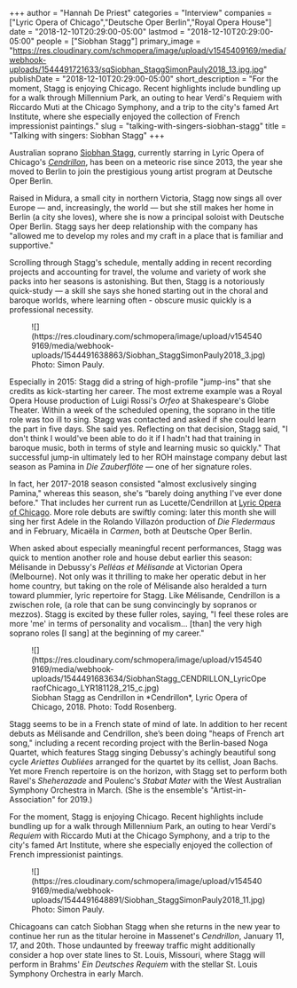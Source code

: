 +++
author = "Hannah De Priest"
categories = "Interview"
companies = ["Lyric Opera of Chicago","Deutsche Oper Berlin","Royal Opera House"]
date = "2018-12-10T20:29:00-05:00"
lastmod = "2018-12-10T20:29:00-05:00"
people = ["Siobhan Stagg"]
primary_image = "https://res.cloudinary.com/schmopera/image/upload/v1545409169/media/webhook-uploads/1544491721633/sqSiobhan_StaggSimonPauly2018_13.jpg.jpg"
publishDate = "2018-12-10T20:29:00-05:00"
short_description = "For the moment, Stagg is enjoying Chicago. Recent highlights include bundling up for a walk through Millennium Park, an outing to hear Verdi&#039;s Requiem with Riccardo Muti at the Chicago Symphony, and a trip to the city&#039;s famed Art Institute, where she especially enjoyed the collection of French impressionist paintings."
slug = "talking-with-singers-siobhan-stagg"
title = "Talking with singers: Siobhan Stagg"
+++

Australian soprano [Siobhan Stagg](/scene/people/siobhan-stagg/), currently starring in Lyric Opera of Chicago's [*Cendrillon*](/actual-magic-in-chicago-lyrics-cendrillon/), has been on a meteoric rise since 2013, the year she moved to Berlin to join the prestigious young artist program at Deutsche Oper Berlin. 

Raised in Midura, a small city in northern Victoria, Stagg now sings all over Europe — and, increasingly, the world — but she still makes her home in Berlin (a city she loves), where she is now a principal soloist with Deutsche Oper Berlin. Stagg says her deep relationship with the company has "allowed me to develop my roles and my craft in a place that is familiar and supportive."

Scrolling through Stagg's schedule, mentally adding in recent recording projects and accounting for travel, the volume and variety of work she packs into her seasons is astonishing. But then, Stagg is a notoriously quick-study — a skill she says she honed starting out in the choral and baroque worlds, where learning often - obscure music quickly is a professional necessity.

<figure data-type="image">
![](https://res.cloudinary.com/schmopera/image/upload/v1545409169/media/webhook-uploads/1544491638863/Siobhan_StaggSimonPauly2018_3.jpg)
<figcaption>Photo: Simon Pauly.</figcaption>
</figure>

Especially in 2015: Stagg did a string of high-profile "jump-ins" that she credits as kick-starting her career. The most extreme example was a Royal Opera House production of Luigi Rossi's *Orfeo* at Shakespeare's Globe Theater. Within a week of the scheduled opening, the soprano in the title role was too ill to sing. Stagg was contacted and asked if she could learn the part in five days. She said yes. Reflecting on that decision, Stagg said, "I don't think I would've been able to do it if I hadn't had that training in baroque music, both in terms of style and learning music so quickly." That successful jump-in ultimately led to her ROH mainstage company debut last season as Pamina in *Die Zauberflöte* — one of her signature roles.

In fact, her 2017-2018 season consisted "almost exclusively singing Pamina," whereas this season, she's “barely doing anything I've ever done before." That includes her current run as Lucette/Cendrillon at [Lyric Opera of Chicago](/actual-magic-in-chicago-lyrics-cendrillon/). More role debuts are swiftly coming: later this month she will sing her first Adele in the Rolando Villazón production of *Die Fledermaus* and in February, Micaëla in *Carmen*, both at Deutsche Oper Berlin. 

When asked about especially meaningful recent performances, Stagg was quick to mention another role and house debut earlier this season: Mélisande in Debussy's *Pelléas et Mélisande* at Victorian Opera (Melbourne). Not only was it thrilling to make her operatic debut in her home country, but taking on the role of Mélisande also heralded a turn toward plummier, lyric repertoire for Stagg. Like Mélisande, Cendrillon is a zwischen role, (a role that can be sung convincingly by sopranos or mezzos). Stagg is excited by these fuller roles, saying, "I feel these roles are more 'me' in terms of personality and vocalism… [than] the very high soprano roles [I sang] at the beginning of my career."

<figure data-type="image">
![](https://res.cloudinary.com/schmopera/image/upload/v1545409169/media/webhook-uploads/1544491683634/SiobhanStagg_CENDRILLON_LyricOperaofChicago_LYR181128_215_c.jpg)
<figcaption>Siobhan Stagg as Cendrillon in *Cendrillon*, Lyric Opera of Chicago, 2018. Photo: Todd Rosenberg.</figcaption>
</figure>

Stagg seems to be in a French state of mind of late. In addition to her recent debuts as Mélisande and Cendrillon, she’s been doing "heaps of French art song," including a recent recording project with the Berlin-based Noga Quartet, which features Stagg singing Debussy's achingly beautiful song cycle *Ariettes Oubliées* arranged for the quartet by its cellist, Joan Bachs. Yet more French repertoire is on the horizon, with Stagg set to perform both Ravel's *Sheherazade* and Poulenc's *Stabat Mater* with the West Australian Symphony Orchestra in March. (She is the ensemble's "Artist-in-Association" for 2019.)

For the moment, Stagg is enjoying Chicago. Recent highlights include bundling up for a walk through Millennium Park, an outing to hear Verdi's *Requiem* with Riccardo Muti at the Chicago Symphony, and a trip to the city's famed Art Institute, where she especially enjoyed the collection of French impressionist paintings.

<figure data-type="image">
![](https://res.cloudinary.com/schmopera/image/upload/v1545409169/media/webhook-uploads/1544491648891/Siobhan_StaggSimonPauly2018_11.jpg)
<figcaption>Photo: Simon Pauly.</figcaption>
</figure>

Chicagoans can catch Siobhan Stagg when she returns in the new year to continue her run as the titular heroine in Massenet's *Cendrillon*, January 11, 17, and 20th. Those undaunted by freeway traffic might additionally consider a hop over state lines to St. Louis, Missouri, where Stagg will perform in Brahms' *Ein Deutsches Requiem* with the stellar St. Louis Symphony Orchestra in early March.
